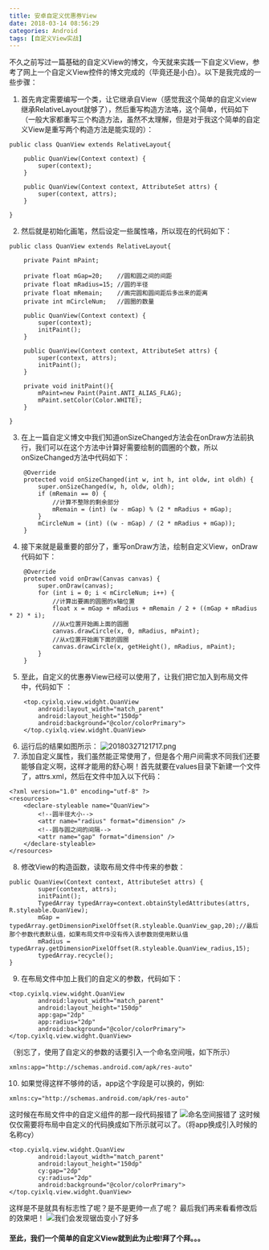 ```yaml
---
title: 安卓自定义优惠券View
date: 2018-03-14 08:56:29
categories: Android
tags: [自定义View实战]
---
```


不久之前写过一篇基础的自定义View的博文，今天就来实践一下自定义View，参考了网上一个自定义View控件的博文完成的（毕竟还是小白）。以下是我完成的一些步骤：  
1. 首先肯定需要编写一个类，让它继承自View（感觉我这个简单的自定义view继承RelativeLayout就够了），然后重写构造方法咯，这个简单，代码如下（一般大家都重写三个构造方法，虽然不太理解，但是对于我这个简单的自定义View是重写两个构造方法是能实现的）：
```
public class QuanView extends RelativeLayout{

    public QuanView(Context context) {
        super(context);
    }

    public QuanView(Context context, AttributeSet attrs) {
        super(context, attrs);
    }

}
```
2. 然后就是初始化画笔，然后设定一些属性咯，所以现在的代码如下：
<!-- more -->
```
public class QuanView extends RelativeLayout{

    private Paint mPaint;

    private float mGap=20;    //圆和圆之间的间距
    private float mRadius=15; //圆的半径
    private float mRemain;    //画完圆和圆间距后多出来的距离
    private int mCircleNum;   //圆圈的数量

    public QuanView(Context context) {
        super(context);
        initPaint();
    }

    public QuanView(Context context, AttributeSet attrs) {
        super(context, attrs);
        initPaint();
    }

    private void initPaint(){
        mPaint=new Paint(Paint.ANTI_ALIAS_FLAG);
        mPaint.setColor(Color.WHITE);
    }

}
```
3. 在上一篇自定义博文中我们知道onSizeChanged方法会在onDraw方法前执行，我们可以在这个方法中计算好需要绘制的圆圈的个数，所以onSizeChanged方法中代码如下：
```
    @Override
    protected void onSizeChanged(int w, int h, int oldw, int oldh) {
        super.onSizeChanged(w, h, oldw, oldh);
        if (mRemain == 0) {
            //计算不整除的剩余部分
            mRemain = (int) (w - mGap) % (2 * mRadius + mGap);
        }
        mCircleNum = (int) ((w - mGap) / (2 * mRadius + mGap));
    }
```
4. 接下来就是最重要的部分了，重写onDraw方法，绘制自定义View，onDraw代码如下：
```
    @Override
    protected void onDraw(Canvas canvas) {
        super.onDraw(canvas);
        for (int i = 0; i < mCircleNum; i++) {
            //计算出要画的圆圈的x轴位置
            float x = mGap + mRadius + mRemain / 2 + ((mGap + mRadius * 2) * i);
            //从x位置开始画上面的圆圈
            canvas.drawCircle(x, 0, mRadius, mPaint);
            //从x位置开始画下面的圆圈
            canvas.drawCircle(x, getHeight(), mRadius, mPaint);
        }
    }
```
5. 至此，自定义的优惠券View已经可以使用了，让我们把它加入到布局文件中，代码如下 ：
```
    <top.cyixlq.view.widght.QuanView
        android:layout_width="match_parent"
        android:layout_height="150dp"
        android:background="@color/colorPrimary">
    </top.cyixlq.view.widght.QuanView>
```
6. 运行后的结果如图所示：
![20180327121717.png](https://upload-images.jianshu.io/upload_images/8654767-32c09c063b068bdc.png?imageMogr2/auto-orient/strip%7CimageView2/2/w/1240)
7. 添加自定义属性，我们虽然能正常使用了，但是各个用户间需求不同我们还要能够自定义啊，这样才能用的舒心啊！首先就要在values目录下新建一个文件了，attrs.xml，然后在文件中加入以下代码：
```
<?xml version="1.0" encoding="utf-8" ?>
<resources>
    <declare-styleable name="QuanView">
        <!--圆半径大小-->
        <attr name="radius" format="dimension" />
        <!--圆与圆之间的间隔-->
        <attr name="gap" format="dimension" />
    </declare-styleable>
</resources>
```
8.  修改View的构造函数，读取布局文件中传来的参数：
```
public QuanView(Context context, AttributeSet attrs) {
        super(context, attrs);
        initPaint();
        TypedArray typedArray=context.obtainStyledAttributes(attrs, R.styleable.QuanView);
        mGap = typedArray.getDimensionPixelOffset(R.styleable.QuanView_gap,20);//最后那个参数代表默认值，如果布局文件中没有传入该参数则使用默认值
        mRadius = typedArray.getDimensionPixelOffset(R.styleable.QuanView_radius,15);
        typedArray.recycle();
}
```
9. 在布局文件中加上我们的自定义的参数，代码如下：
```
<top.cyixlq.view.widght.QuanView
        android:layout_width="match_parent"
        android:layout_height="150dp"
        app:gap="2dp"
        app:radius="2dp"
        android:background="@color/colorPrimary">
</top.cyixlq.view.widght.QuanView>
```
（别忘了，使用了自定义的参数的话要引入一个命名空间哦，如下所示）
```
xmlns:app="http://schemas.android.com/apk/res-auto"
```
10. 如果觉得这样不够帅的话，app这个字段是可以换的，例如:
```
xmlns:cy="http://schemas.android.com/apk/res-auto"
```
这时候在布局文件中的自定义组件的那一段代码报错了
![命名空间报错了](https://upload-images.jianshu.io/upload_images/8654767-497fddcaff86b98d.png?imageMogr2/auto-orient/strip%7CimageView2/2/w/1240)
这时候仅仅需要将布局中自定义的代码换成如下所示就可以了。（将app换成引入时候的名称cy）
```
<top.cyixlq.view.widght.QuanView
        android:layout_width="match_parent"
        android:layout_height="150dp"
        cy:gap="2dp"
        cy:radius="2dp"
        android:background="@color/colorPrimary">
</top.cyixlq.view.widght.QuanView>
```
这样是不是就具有标志性了呢？是不是更帅一点了呢？
最后我们再来看看修改后的效果吧！
![我们会发现锯齿变小了好多](https://upload-images.jianshu.io/upload_images/8654767-dd2464734a4bee30.png?imageMogr2/auto-orient/strip%7CimageView2/2/w/1240)

#### 至此，我们一个简单的自定义View就到此为止啦!拜了个拜。。。